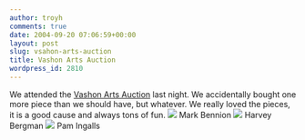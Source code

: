 ```yaml
---
author: troyh
comments: true
date: 2004-09-20 07:06:59+00:00
layout: post
slug: vsahon-arts-auction
title: Vashon Arts Auction
wordpress_id: 2810
---
```


We attended the [Vashon Arts Auction](http://www.vashonalliedarts.org/auction.html) last night.  We accidentally bought one more piece than we should have, but whatever.  We really loved the pieces, it is a good cause and always tons of fun.
![](http://troyandgay.com/pix/bennion.jpg)
Mark Bennion
![](http://troyandgay.com/pix/bergman.jpg)
Harvey Bergman
![](http://troyandgay.com/pix/ingalls.jpg)
Pam Ingalls
